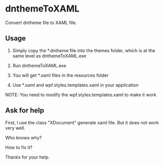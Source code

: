 # dnthemeToXAML
Convert dntheme file to XAML file.

## Usage

1. Simply copy the *.dntheme file into the themes folder, which is at the same level as dnthemeToXAML.exe

2. Run dnthemeToXAML.exe

3. You will get *.xaml files in the resources folder

4. Use *.xaml and wpf.styles.templates.xaml in your application

NOTE: You need to modify the wpf.styles.templates.xaml to make it work

## Ask for help

First, I use the class "XDocument" generate xaml file. But it does not work very well.

Who knows why?

How to fix it?

Thanks for your help.